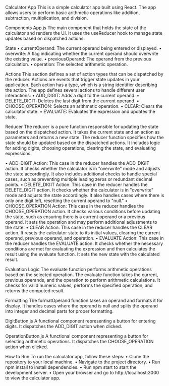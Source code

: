 Calculator App
This is a simple calculator app built using React. The app allows users to perform basic arithmetic operations like addition, subtraction, multiplication, and division.

Components
App.js
The main component that holds the state of the calculator and renders the UI. It uses the useReducer hook to manage state updates based on dispatched actions.

State
•	currentOperand: The current operand being entered or displayed.
•	overwrite: A flag indicating whether the current operand should overwrite the existing value.
•	previousOperand: The operand from the previous calculation.
•	operation: The selected arithmetic operation.

Actions
This section defines a set of action types that can be dispatched by the reducer. Actions are events that trigger state updates in your application. Each action has a type, which is a string identifier describing the action.
The app defines several actions to handle different user interactions:
•	ADD_DIGIT: Adds a digit to the current operand.
•	DELETE_DIGIT: Deletes the last digit from the current operand.
•	CHOOSE_OPERATION: Selects an arithmetic operation.
•	CLEAR: Clears the calculator state.
•	EVALUATE: Evaluates the expression and updates the state.

Reducer
The reducer is a pure function responsible for updating the state based on the dispatched action. It takes the current state and an action as parameters and returns a new state.
The reducer function specifies how the state should be updated based on the dispatched actions. It includes logic for adding digits, choosing operations, clearing the state, and evaluating expressions.

•	ADD_DIGIT Action: This case in the reducer handles the ADD_DIGIT action. It checks whether the calculator is in "overwrite" mode and adjusts the state accordingly. It also includes additional checks to handle special cases, such as preventing multiple leading zeros or redundant decimal points.
•	DELETE_DIGIT Action: This case in the reducer handles the DELETE_DIGIT action. It checks whether the calculator is in "overwrite" mode and adjusts the state accordingly. It also handles cases where there is only one digit left, resetting the current operand to "null."
•	CHOOSE_OPERATION Action: This case in the reducer handles the CHOOSE_OPERATION action. It checks various conditions before updating the state, such as ensuring there is a current operand or a previous operand. It sets the operation and may perform additional adjustments to the state.
•	CLEAR Action: This case in the reducer handles the CLEAR action. It resets the calculator state to its initial values, clearing the current operand, previous operand, and operation.
•	EVALUATE Action: This case in the reducer handles the EVALUATE action. It checks whether the necessary conditions are met for evaluating the expression and then calculates the result using the evaluate function. It sets the new state with the calculated result.

Evaluation Logic
The evaluate function performs arithmetic operations based on the selected operation. The evaluate function takes the current, previous operands, and the operation to perform arithmetic calculations. It checks for valid numeric values, performs the specified operation, and returns the computed result.

Formatting
The formatOperand function takes an operand and formats it for display. It handles cases where the operand is null and splits the operand into integer and decimal parts for proper formatting.

DigitButton.js
A functional component representing a button for entering digits. It dispatches the ADD_DIGIT action when clicked.

OperationButton.js
A functional component representing a button for selecting arithmetic operations. It dispatches the CHOOSE_OPERATION action when clicked.

How to Run
To run the calculator app, follow these steps:
•	Clone the repository to your local machine.
•	Navigate to the project directory.
•	Run npm install to install dependencies.
•	Run npm start to start the development server.
•	Open your browser and go to http://localhost:3000 to view the calculator app.
